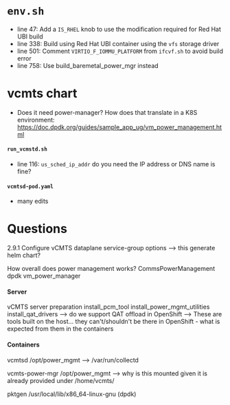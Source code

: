 # `env.sh` 
- line 47: Add a `IS_RHEL` knob to use the modification required for Red Hat UBI build
- line 338: Build using Red Hat UBI container using the `vfs` storage driver
- line 501: Comment `VIRTIO_F_IOMMU_PLATFORM` from `ifcvf.sh` to avoid build error
- line 758: Use build_baremetal_power_mgr instead

# vcmts chart

- Does it need power-manager? How does that translate in a K8S environment: https://doc.dpdk.org/guides/sample_app_ug/vm_power_management.html

#### `run_vcmstd.sh`
- line 116: `us_sched_ip_addr` do you need the IP address or DNS name is fine?


#### `vcmtsd-pod.yaml`
- many edits

# Questions

2.9.1 Configure vCMTS dataplane service-group options
        --> this generate helm chart?

How overall does power management works?
    CommsPowerManagement
    dpdk vm_power_manager

#### Server
vCMTS server preparation
  install_pcm_tool
  install_power_mgmt_utilities
  install_qat_drivers --> do we support QAT offload in OpenShift
--> These are tools built on the host... they can't/shouldn't be there in OpenShift - what is expected from them in the containers

#### Containers

vcmtsd
  /opt/power_mgmt --> 
  /var/run/collectd

vcmts-power-mgr
  /opt/power_mgmt --> why is this mounted given it is already provided under /home/vcmts/

pktgen
  /usr/local/lib/x86_64-linux-gnu (dpdk)